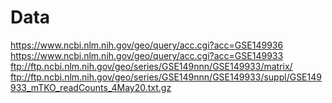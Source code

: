 # Data

https://www.ncbi.nlm.nih.gov/geo/query/acc.cgi?acc=GSE149936
https://www.ncbi.nlm.nih.gov/geo/query/acc.cgi?acc=GSE149933
ftp://ftp.ncbi.nlm.nih.gov/geo/series/GSE149nnn/GSE149933/matrix/
ftp://ftp.ncbi.nlm.nih.gov/geo/series/GSE149nnn/GSE149933/suppl/GSE149933_mTKO_readCounts_4May20.txt.gz
